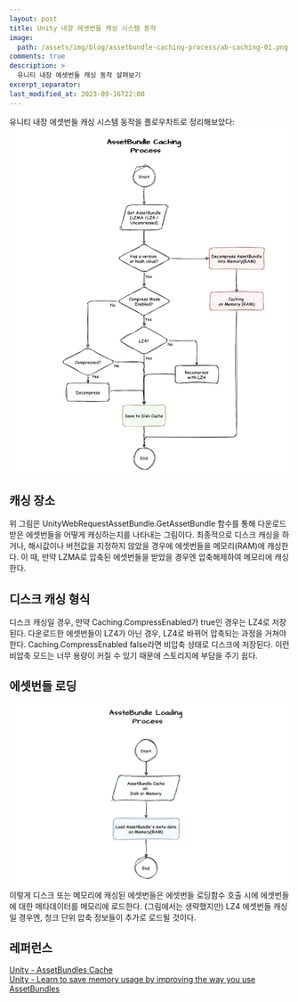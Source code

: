 ```yaml
---
layout: post
title: Unity 내장 에셋번들 캐싱 시스템 동작
image: 
  path: /assets/img/blog/assetbundle-caching-process/ab-caching-01.png
comments: true  
description: >
  유니티 내장 에셋번들 캐싱 동작 살펴보기
excerpt_separator:
last_modified_at: 2023-09-16T22:00
---
```


유니티 내장 에셋번들 캐싱 시스템 동작을 플로우차트로 정리해보았다:
![Untitled](/assets/img/blog/assetbundle-caching-process/ab-caching-01.png)

## 캐싱 장소
위 그림은 UnityWebRequestAssetBundle.GetAssetBundle 함수를 통해 다운로드 받은 에셋번들을 어떻게 캐싱하는지를 나타내는 그림이다.
최종적으로 디스크 캐싱을 하거나, 해시값이나 버전값을 지정하지 않았을 경우에 에셋번들을 메모리(RAM)에 캐싱한다. 이 때, 만약 LZMA로 압축된 에셋번들을 받았을 경우엔 압축해제하여 메모리에 캐싱한다.

## 디스크 캐싱 형식
디스크 캐싱일 경우, 만약 Caching.CompressEnabled가 true인 경우는 LZ4로 저장된다. 다운로드한 에셋번들이 LZ4가 아닌 경우, LZ4로 바뀌어 압축되는 과정을 거쳐야 한다. Caching.CompressEnabled false라면 비압축 상태로 디스크에 저장된다. 이런 비압축 모드는 너무 용량이 커질 수 있기 때문에 스토리지에 부담을 주기 쉽다.

## 에셋번들 로딩
![Untitled](/assets/img/blog/assetbundle-caching-process/ab-caching-02.png)
이렇게 디스크 또는 메모리에 캐싱된 에셋번들은 에셋번들 로딩함수 호출 시에 에셋번들에 대한 메타데이터를 메모리에 로드한다. (그림에서는 생략했지만) LZ4 에셋번들 캐싱일 경우엔, 청크 단위 압축 정보들이 추가로 로드될 것이다.

## 레퍼런스
[Unity - AssetBundles Cache](https://docs.unity3d.com/2023.3/Documentation/Manual/AssetBundles-Cache.html)  
[Unity - Learn to save memory usage by improving the way you use AssetBundles](https://blog.unity.com/technology/learn-to-save-memory-usage-by-improving-the-way-you-use-assetbundles)  

